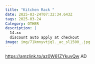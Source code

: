 ```yaml
---
title: "Kitchen Rack "
date: 2025-03-24T07:32:34.643Z
tags: 2025-03-24
Category: OTHER
description: |
  14.xx
  discount auto apply at checkout 
image: img/71kmnyvtjql._ac_sl1500_.jpg
---
```

https://amzlink.to/az0W61ZYkuvQw
AD